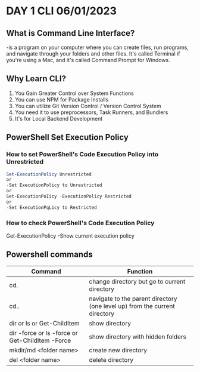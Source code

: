 # DAY 1 CLI 06/01/2023

## What is Command Line Interface?
-is a program on your computer where you can create
files, run programs, and navigate through your folders and other files. It's called Terminal if you're using a Mac, and it's called Command Prompt for Windows.

## Why Learn CLI?
1. You Gain Greater Control over System Functions
2. You can use NPM for Package Installs
3. You can utilize Git Version Control / Version Control System
4. You need it to use preprocessors, Task Runners, and Bundlers
5. It's for Local Backend Development

## PowerShell Set Execution Policy
### How to set PowerShell's Code Execution Policy into Unrestricted
```powershell
Set-ExecutionPolicy Unrestricted
or
-Set ExecutionPolicy to Unrestricted
or
Set-ExecutionPoIicy -ExecutionPolicy Restricted
or
-Set ExecutionPqLicy to Restricted
```
### How to check PowerShell's Code Execution Policy
Get-ExecutionPolicy
-Show current execution policy

## Powershell commands

Command | Function
------- | -------
cd.     | change directory but go to current directory
cd..    | navigate to the parent directory (one level up) from the current directory
dir or ls or Get-ChildItem | show directory
dir -force or ls -force or Get-ChildItem -Force | show directory with hidden folders
mkdir/md \<folder name\> | create new directory
del \<folder name\> | delete directory
